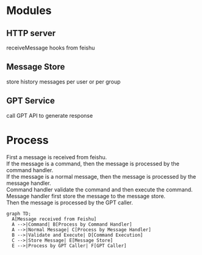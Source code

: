 # Modules

## HTTP server
receiveMessage hooks from feishu

## Message Store
store history messages per user or per group

## GPT Service
call GPT API to generate response



# Process
First a message is received from feishu.  
If the message is a command, then the message is processed by the command handler.  
If the message is a normal message, then the message is processed by the message handler.  
Command handler validate the command and then execute the command.  
Message handler first store the message to the message store.  
Then the message is processed by the GPT caller.


```mermaid
graph TD;
  A[Message received from Feishu]
  A -->|Command| B[Process by Command Handler]
  A -->|Normal Message| C[Process by Message Handler]
  B -->|Validate and Execute| D[Command Execution]
  C -->|Store Message| E[Message Store]
  E -->|Process by GPT Caller| F[GPT Caller]
```